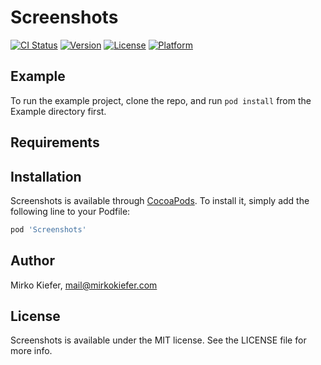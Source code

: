 # Screenshots

[![CI Status](https://img.shields.io/travis/mirkokiefer/Screenshots.svg?style=flat)](https://travis-ci.org/mirkokiefer/Screenshots)
[![Version](https://img.shields.io/cocoapods/v/Screenshots.svg?style=flat)](https://cocoapods.org/pods/Screenshots)
[![License](https://img.shields.io/cocoapods/l/Screenshots.svg?style=flat)](https://cocoapods.org/pods/Screenshots)
[![Platform](https://img.shields.io/cocoapods/p/Screenshots.svg?style=flat)](https://cocoapods.org/pods/Screenshots)

## Example

To run the example project, clone the repo, and run `pod install` from the Example directory first.

## Requirements

## Installation

Screenshots is available through [CocoaPods](https://cocoapods.org). To install
it, simply add the following line to your Podfile:

```ruby
pod 'Screenshots'
```

## Author

Mirko Kiefer, mail@mirkokiefer.com

## License

Screenshots is available under the MIT license. See the LICENSE file for more info.
